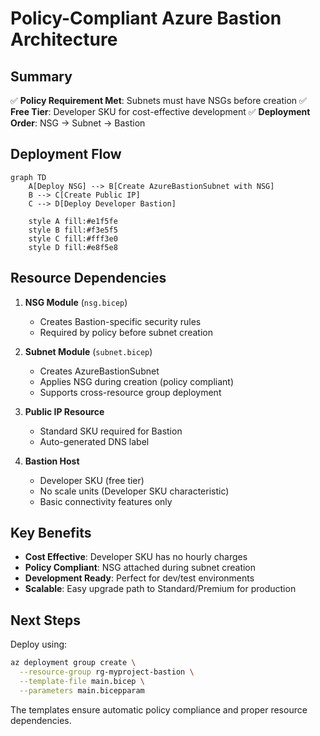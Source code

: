 # Policy-Compliant Azure Bastion Architecture

## Summary

✅ **Policy Requirement Met**: Subnets must have NSGs before creation
✅ **Free Tier**: Developer SKU for cost-effective development
✅ **Deployment Order**: NSG → Subnet → Bastion

## Deployment Flow

```mermaid
graph TD
    A[Deploy NSG] --> B[Create AzureBastionSubnet with NSG]
    B --> C[Create Public IP]
    C --> D[Deploy Developer Bastion]
    
    style A fill:#e1f5fe
    style B fill:#f3e5f5
    style C fill:#fff3e0
    style D fill:#e8f5e8
```

## Resource Dependencies

1. **NSG Module** (`nsg.bicep`)
   - Creates Bastion-specific security rules
   - Required by policy before subnet creation

2. **Subnet Module** (`subnet.bicep`)
   - Creates AzureBastionSubnet
   - Applies NSG during creation (policy compliant)
   - Supports cross-resource group deployment

3. **Public IP Resource**
   - Standard SKU required for Bastion
   - Auto-generated DNS label

4. **Bastion Host**
   - Developer SKU (free tier)
   - No scale units (Developer SKU characteristic)
   - Basic connectivity features only

## Key Benefits

- **Cost Effective**: Developer SKU has no hourly charges
- **Policy Compliant**: NSG attached during subnet creation
- **Development Ready**: Perfect for dev/test environments
- **Scalable**: Easy upgrade path to Standard/Premium for production

## Next Steps

Deploy using:

```bash
az deployment group create \
  --resource-group rg-myproject-bastion \
  --template-file main.bicep \
  --parameters main.bicepparam
```

The templates ensure automatic policy compliance and proper resource dependencies.